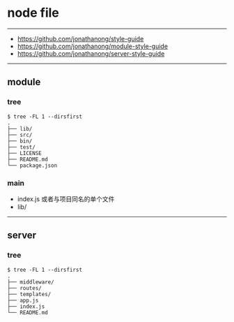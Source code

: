 # node file

---

+ https://github.com/jonathanong/style-guide
+ https://github.com/jonathanong/module-style-guide
+ https://github.com/jonathanong/server-style-guide

---

## module

### tree

```
$ tree -FL 1 --dirsfirst
.
├── lib/
├── src/
├── bin/
├── test/
├── LICENSE
├── README.md
└── package.json
```

### main

+ index.js 或者与项目同名的单个文件
+ lib/

---

## server

### tree

```
$ tree -FL 1 --dirsfirst
.
├── middleware/
├── routes/
├── templates/
├── app.js
├── index.js
└── README.md
```
